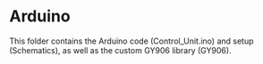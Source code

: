 # Arduino

This folder contains the Arduino code (Control_Unit.ino) and setup (Schematics),
as well as the custom GY906 library (GY906). 
